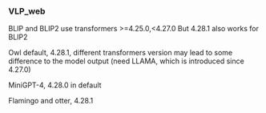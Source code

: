 ### VLP_web

BLIP and BLIP2 use transformers >=4.25.0,<4.27.0
    But 4.28.1 also works for BLIP2

Owl default, 4.28.1, different transformers version may lead to some difference to the model output (need LLAMA, which is introduced since 4.27.0)

MiniGPT-4, 4.28.0 in default

Flamingo and otter, 4.28.1
